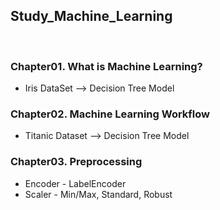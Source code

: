 ## Study_Machine_Learning
</br>

### Chapter01. What is Machine Learning?

- Iris DataSet --> Decision Tree Model

### Chapter02. Machine Learning Workflow

- Titanic Dataset --> Decision Tree Model

### Chapter03. Preprocessing

- Encoder - LabelEncoder
- Scaler - Min/Max, Standard, Robust